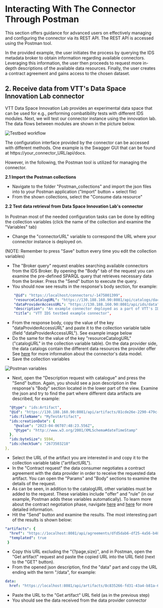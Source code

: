 <h1> Interacting With The Connector Through Postman </h1>

This section offers guidance for advanced users on effectively managing and configuring the connector via its REST API. The REST API is accessed using the Postman tool.

In the provided example, the user initiates the process by querying the IDS metadata broker to obtain information regarding available connectors. Leveraging this information, the user then proceeds to request more in-depth descriptions of the available data resources. 
Finally, the user creates a contract agreement and gains access to the chosen dataset.

<h2> 2. Receive data from VTT's Data Space Innovation Lab connector</h2>

VTT Data Space Innovation Lab provides an experimental data space that can be used for e.g., performing combatibility tests with different IDS modules. Next, we will test our connector instance using the innovation lab. The data flows between modules are shown in the picture below. 

![Testbed workflow](https://github.com/IlkkaNis/VTT-OSME-tutorial/blob/main/Images/testbedworkflow.png?raw=true)

The configuration interface provided by the connector can be accessed with different methods. One example is the Swagger GUI that can be found at https://your_connector_URL/api/docs. 

However, in the following, the Postman tool is utilized for managing the connector.

<b>2.1 Import the Postman collections</b>
- Navigate to the folder "Postman_collections" and import the json files into to your Postman application ("Import" button  + select file)
- From the shown collections, select the "Consume data resource"

<b>2.2 Test data retrieval from Data Space Innovation Lab's connector </b> <br> <br>
In Postman most of the needed configuration tasks can be done by editing the collection variables (click the name of the collection and examine the "Variables" tab)

- Change the "connectorURL" variable to correspond the URL where your connector instance is deployed on. 

(NOTE: Remember to press "Save" button every time you edit the collection variables)

- The "Broker query" request enables searching available connectors from the IDS Broker. By opening the "Body" tab of the request you can examine the pre-defined SPARQL query that retrieves necessary data from the broker. Press the "Send" button to execute the query.
- You should now see results in the response's body section, for example:

```yaml
    "@id": "https://localhost/connectors/-1475001399",
    "resourceCatalogURL": "https://130.188.160.90:8081/api/catalogs/dac9f6f6-67dd-4594-aa5f-2f9937aaa57f",
    "dataProviderAccessURL": "https://130.188.160.90:8081/api/ids/data",
    "description": "An example connector deployed as a part of VTT's IDS testbed",
    "title": "VTT IDS testbed example connector",
```
- From the response body, copy the value of the key "dataProviderAccessURL" and paste it to the collection variable table (field "dataProviderAccessURL"). See example image below
- Do the same for the value of the key "resourceCatalogURL" ("catalogURL" in the collection variable table). On the data provider side, the data catalogs contain the different data resources the provider offer See [here](https://international-data-spaces-association.github.io/DataspaceConnector/Documentation/v6/DataModel) for more information about the connector's data model.
- Save the collection variables

![Postman variables](https://github.com/IlkkaNis/VTT-OSME-tutorial/blob/main/Images/postman_variables.png?raw=true)

- Next, open the "Description request with catalogue" and press the "Send" button. Again, you should see a json description in the response's "Body" section located in the lower part of the view. Examine the json and try to find the part where different data artifacts are described, for example:

```yaml
  "@type": "ids:Artifact",
  "@id": "https://130.188.160.90:8081/api/artifacts/81cde26e-2290-479c-aba1-f002d1e3d84a",
  "ids:fileName": "MyTestArtifact",
  "ids:creationDate": {
    "@value": "2023-04-06T07:48:23.556Z",
    "@type": "http://www.w3.org/2001/XMLSchema#dateTimeStamp"
  },
  "ids:byteSize": 5594,
  "ids:checkSum": "2673503218"
},
```
- Select the URL of the artifact you are interested in and copy it to the collection variable table ("artifactURL").
- In the "Contract request" the data consumer negotiates a contract agreement with the data provider in order to receive the requested data artifact. You can open the "Params" and "Body" sections to examine the details of the request. 
- As can be seen, in addition to the catalogURL other variables must be added to the request. These variables include "offer" and "rule" (in our example, Postman adds these variables automatically). To learn more about the contract negotiation phase, navigate [here](https://international-data-spaces-association.github.io/DataspaceConnector/CommunicationGuide/v6/Consumer) and [here](https://international-data-spaces-association.github.io/DataspaceConnector/Documentation/v6/UsageControl) for more detailed information. 
- Hit the "Send" button and examine the results. The most interesting part of the results is shown below:

```yaml
"artifacts": {
  "href": "https://1ocalhost:8081/api/agreements/dfd5dab6-df25-4a56-b489-80e9396f206a/artifacts{?page,size}",
  "templated": true
 }
```
- Copy this URL excluding the "{?page,size}", and in Postman, open the "Get artifact" request and paste the copied URL into the URL field (next to the "GET" button).
- From the opened json description, find the "data" part and copy the URL ending with the term "/data", for example: 
```yaml
data:	
  href:	"https://localhost:8081/api/artifacts/8c835266-fd31-43a4-b81a-66026fb5552f/data"
```
- Paste the URL to the "Get artifact" URL field (as in the previous step)
- You should see the data received from the data provider connector
